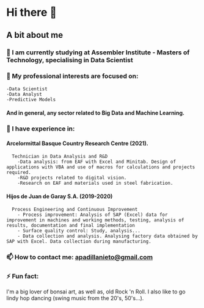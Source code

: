 # Hi there 👋

## A bit about me

### 🌱 I am currently studying at Assembler Institute - Masters of Technology, specialising in Data Scientist

### 🔭 My professional interests are focused on:
    -Data Scientist
    -Data Analyst
    -Predictive Models
#### And in general, any sector related to Big Data and Machine Learning.

### 🤔 I have experience in:
 ####	Arcelormittal Basque Country Research Centre (2021).
      Technician in Data Analysis and R&D
        -Data analysis: from EAF with Excel and Minitab. Design of applications with VBA and use of macros for calculations and projects required.
        -R&D projects related to digital vision.
        -Research on EAF and materials used in steel fabrication.
 ####	Hijos de Juan de Garay S.A. (2019-2020)  
      Process Engineering and Continuous Improvement
        - Process improvement: Analysis of SAP (Excel) data for improvement in machines and working methods, testing, analysis of results, documentation and final implementation 
        - Surface quality control: Study, analysis...
        - Data collection and analysis. Analysing factory data obtained by SAP with Excel. Data collection during manufacturing.

### 📫 How to contact me: apadillanieto@gmail.com
### ⚡ Fun fact: 
I'm a big lover of bonsai art, as well as, old Rock 'n Roll. I also like to go lindy hop dancing (swing music from the 20's, 50's...).
